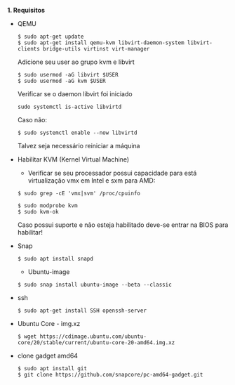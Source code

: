 **1. Requisitos**
   * QEMU
      ``` 
      $ sudo apt-get update
      $ sudo apt-get install qemu-kvm libvirt-daemon-system libvirt-clients bridge-utils virtinst virt-manager
      ``` 
      Adicione seu user ao grupo kvm e libvirt
      ``` 
      $ sudo usermod -aG libvirt $USER
      $ sudo usermod -aG kvm $USER
      ``` 
      Verificar se o daemon libvirt foi iniciado
      ``` 
      sudo systemctl is-active libvirtd
      ``` 
      Caso não:
      ``` 
      $ sudo systemctl enable --now libvirtd
      ``` 

      Talvez seja necessário reiniciar a máquina

   * Habilitar KVM (Kernel Virtual Machine)
      - Verificar se seu processador possui capacidade para está virtualização
      vmx em Intel e sxm para AMD:
      ```
      $ sudo grep -cE 'vmx|svm' /proc/cpuinfo
      ```
      ```
      $ sudo modprobe kvm
      $ sudo kvm-ok
      ```
      Caso possui suporte e não esteja habilitado deve-se entrar na BIOS para habilitar!

      
   * Snap
      ```
      $ sudo apt install snapd
      ```
     * Ubuntu-image
      ```
      $ sudo snap install ubuntu-image --beta --classic
      ```

   * ssh
      ```
      $ sudo apt-get install SSH openssh-server
      ```

   * Ubuntu Core - img.xz
      ```
      $ wget https://cdimage.ubuntu.com/ubuntu-core/20/stable/current/ubuntu-core-20-amd64.img.xz
      ```
   * clone gadget amd64
      ```
      $ sudo apt install git
      $ git clone https://github.com/snapcore/pc-amd64-gadget.git
      ```

